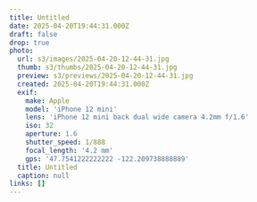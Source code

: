 ```yaml
---
title: Untitled
date: 2025-04-20T19:44:31.000Z
draft: false
drop: true
photo:
  url: s3/images/2025-04-20-12-44-31.jpg
  thumb: s3/thumbs/2025-04-20-12-44-31.jpg
  preview: s3/previews/2025-04-20-12-44-31.jpg
  created: 2025-04-20T19:44:31.000Z
  exif:
    make: Apple
    model: 'iPhone 12 mini'
    lens: 'iPhone 12 mini back dual wide camera 4.2mm f/1.6'
    iso: 32
    aperture: 1.6
    shutter_speed: 1/888
    focal_length: '4.2 mm'
    gps: '47.7541222222222 -122.209738888889'
  title: Untitled
  caption: null
links: []
---
```


